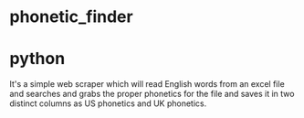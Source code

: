 # phonetic_finder
# python
It's a simple web scraper which will read English words from an excel file and searches and grabs the proper phonetics for the file and saves it in two distinct columns as US phonetics and UK phonetics.

